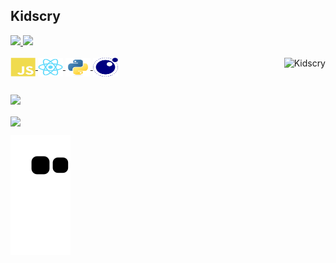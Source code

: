 ## Kidscry
 <div>
  <a href="https://github.com/Kidscry">
  <img height="160em" src="https://github-readme-stats.vercel.app/api?username=Kidscry&show_icons=true&theme=dracula&include_all_commits=true&count_private=true"/>
  <img height="160em" src="https://github-readme-stats.vercel.app/api/top-langs/?username=Kidscry&layout=compact&langs_count=7&theme=dracula"/>
</div>
<div style="display: inline_block"><br>
  <img align="center" alt="Kidscry-Js" height="30" width="40" src="https://raw.githubusercontent.com/devicons/devicon/master/icons/javascript/javascript-plain.svg">
  <img align="center" alt="Kidscry-React" height="30" width="40" src="https://raw.githubusercontent.com/devicons/devicon/master/icons/react/react-original.svg">
  <img align="center" alt="Kidscry-Python" height="30" width="40" src="https://raw.githubusercontent.com/devicons/devicon/master/icons/python/python-original.svg">
  <img align="center" alt="Kidscry-Lua" height="30" width="40" src="https://raw.githubusercontent.com/devicons/devicon/00f02ef57fb7601fd1ddcc2fe6fe670fef3ae3e4/icons/lua/lua-plain.svg">
  <img align="right" alt="Kidscry" src="https://cdn.discordapp.com/attachments/877211713135607829/882093844005531690/a476d916d4a4b3289bb8eac6a9b8e485.webp">
</div>
  
##
 <p align="left">
    <a href="https://discordapp.com/users/875179123759267850"><img src="https://pbs.twimg.com/profile_images/1392864511669854217/dBymBmGq_400x400.jpg" height="50"/></a>
</p>
 
<img align="center" style="padding=0;" src="https://komarev.com/ghpvc/?username=Kidscry" height="50"/> 
 
<div> 
 
  ![Snake animation](https://github.com/rafaballerini/rafaballerini/blob/output/github-contribution-grid-snake.svg)
 
</div>
 
